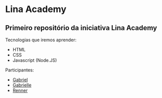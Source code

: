 # Lina Academy

## Primeiro repositório da iniciativa Lina Academy

Tecnologias que iremos aprender:

-   HTML
-   CSS
-   Javascript (Node.JS)

Participantes:

-   [Gabriel](https://github.com/GabrielSantos22)
-   [Gabrielle](https://github.com/112211Gabrielle0)
-   [Renner](https://github.com/RennerGuiciard)
